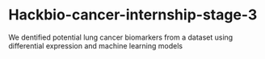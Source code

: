 # Hackbio-cancer-internship-stage-3
We dentified potential lung cancer biomarkers from a dataset using differential expression and machine learning models
